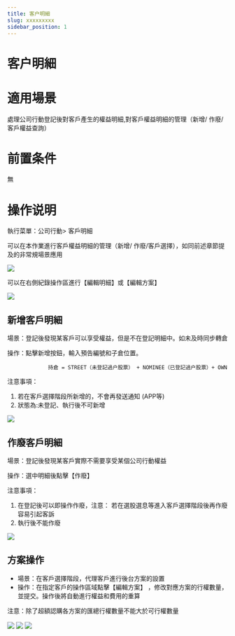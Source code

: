 ```yaml
---
title: 客户明細
slug: xxxxxxxxx
sidebar_position: 1
---
```



# 客户明細

# 適用場景

處理公司行動登記後對客戶產生的權益明細,對客戶權益明細的管理（新增/ 作廢/客戶權益查詢）

# 前置条件

無

# 操作说明

執行菜單：公司行動&gt; 客戶明細 

可以在本作業進行客戶權益明細的管理（新增/ 作廢/客戶選擇），如同前述章節提及的非常規場景應用

<img src="/assets/JfptbIIF6obJtNxAu4Zc3a1tnog.png" src-width="3328" src-height="1604" align="center"/>

可以在右側紀錄操作區進行【編輯明細】或【編輯方案】

<img src="/assets/JkP4b8LXooETj2xyvAic4RZGnOg.png" src-width="1687" src-height="785" align="center"/>

 

## **新增客戶明細**

場景：登記後發現某客戶可以享受權益，但是不在登記明細中。如未及時同步轉倉 

操作：點擊新增按鈕，輸入預告編號和子倉位置。

                 持倉 = STREET（未登記過户股票） + NOMINEE（已登記過户股票）+ OWN 

 注意事項： 

1. 若在客戶選擇階段所新增的，不會再發送通知 (APP等)
2. 狀態為:未登記、執行後不可新增 

<img src="/assets/NZEJbMYBFoUURsx97tTc3reknAg.png" src-width="3408" src-height="1324" align="center"/>

## **作廢客戶明細**

場景：登記後發現某客戶實際不需要享受某個公司行動權益 

操作：選中明細後點擊【作廢】 

注意事項： 

1. 在登記後可以即操作作廢，注意： 若在選股選息等進入客戶選擇階段後再作廢容易引起客訴 
2. 執行後不能作廢

<img src="/assets/QpaYbKAdwoO5WqxUeMscWGW6n2f.png" src-width="3382" src-height="1424" align="center"/>

## **方案操作**

- 場景：在客戶選擇階段，代理客戶進行後台方案的設置 
- 操作：在指定客戶的操作區域點擊【編輯方案】 ，修改對應方案的行權數量，並提交。操作後將自動進行權益和費用的重算 

注意：除了超額認購各方案的匯總行權數量不能大於可行權數量

<img src="/assets/UVfybwm58oUjSBxbSP5czVevnde.png" src-width="3386" src-height="1336" align="center"/>

<img src="/assets/VumKb5QPkocAJuxndHjcDuVbnZc.png" src-width="3400" src-height="1280" align="center"/>

<img src="/assets/RumebXp9Eog1x5xJWrvcgelnnuc.png" src-width="3088" src-height="1078" align="center"/>

